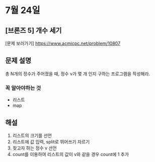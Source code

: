 # 7월 24일

## [브론즈 5] 개수 세기

[문제 보러가기] https://www.acmicpc.net/problem/10807

## 문제 설명

총 N개의 정수가 주어졌을 때, 정수 v가 몇 개 인지 구하는 프로그램을 작성해라.

### 꼭 알아야하는 것

-   리스트
-   map

## 해설

1. 리스트의 크기를 선언
2. 리스트에 값 입력, split로 뛰어쓰기 자르기
3. 찾고자 하는 정수 v 선언
4. count를 이용하여 리스트의 값이 v와 같을 경우 count에 1 추가
